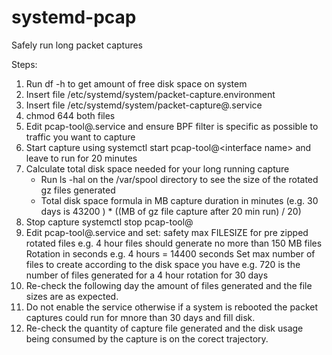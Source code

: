 # systemd-pcap
Safely run long packet captures

Steps:
1. Run df -h to get amount of free disk space on system
2. Insert file /etc/systemd/system/packet-capture.environment
3. Insert file /etc/systemd/system/packet-capture@.service
4. chmod 644 both files
5. Edit pcap-tool@.service and ensure BPF filter is specific as possible to traffic you want to capture 
5. Start capture using systemctl start pcap-tool@\<interface name\> and leave to run for 20 minutes
6. Calculate total disk space needed for your long running capture
    * Run ls -hal on the /var/spool directory to see the size of the rotated gz files generated 
    * Total disk space formula in MB
        capture duration in minutes (e.g. 30 days is 43200 ) * ((MB of gz file capture after 20 min run) / 20)
7. Stop capture systemctl stop pcap-tool@<interface name>
8. Edit pcap-tool@.service and set:
    safety max FILESIZE for pre zipped rotated files e.g. 4 hour files should generate no more than 150 MB files
    Rotation in seconds e.g. 4 hours = 14400 seconds 
    Set max number of files to create according to the disk space you have e.g. 720 is the number of files generated for a 4 hour rotation for 30 days
9. Re-check the following day the amount of files generated and the file sizes are as expected.
10. Do not enable the service otherwise if a system is rebooted the packet captures could run for mnore than 30 days and fill disk.
11. Re-check the quantity of capture file generated and the disk usage being consumed by the capture is on the corect trajectory. 
